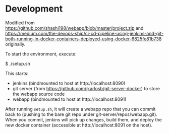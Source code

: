 # Development

Modified from https://github.com/shashi198/webapp/blob/master/project.zip and https://medium.com/the-devops-ship/ci-cd-pipeline-using-jenkins-and-git-both-running-in-docker-containers-deployed-using-docker-6825fe81b738 originally.

To start the environment, execute:

$ ./setup.sh

This starts:
 * jenkins (bindmounted to host at http://localhost:8090)
 * git server (from https://github.com/jkarlosb/git-server-docker) to store the webapp source code
 * webapp (bindmounted to host at http://localhost:8091)

After running `setup.sh`, it will create a webapp repo that you can commit back to (pushing to the
bare git repo under git-server/repos/webapp.git). When you commit, jenkins will pick up changes,
build them, and deploy the new docker container (accessible at http://localhost:8091 on the host).
